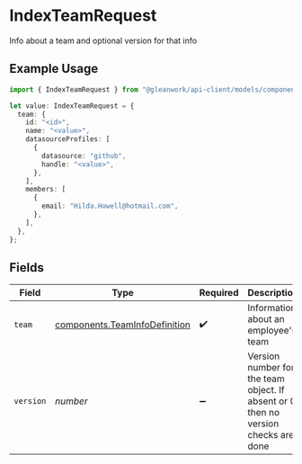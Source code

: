 # IndexTeamRequest

Info about a team and optional version for that info

## Example Usage

```typescript
import { IndexTeamRequest } from "@gleanwork/api-client/models/components";

let value: IndexTeamRequest = {
  team: {
    id: "<id>",
    name: "<value>",
    datasourceProfiles: [
      {
        datasource: "github",
        handle: "<value>",
      },
    ],
    members: [
      {
        email: "Hilda.Howell@hotmail.com",
      },
    ],
  },
};
```

## Fields

| Field                                                                              | Type                                                                               | Required                                                                           | Description                                                                        |
| ---------------------------------------------------------------------------------- | ---------------------------------------------------------------------------------- | ---------------------------------------------------------------------------------- | ---------------------------------------------------------------------------------- |
| `team`                                                                             | [components.TeamInfoDefinition](../../models/components/teaminfodefinition.md)     | :heavy_check_mark:                                                                 | Information about an employee's team                                               |
| `version`                                                                          | *number*                                                                           | :heavy_minus_sign:                                                                 | Version number for the team object. If absent or 0 then no version checks are done |